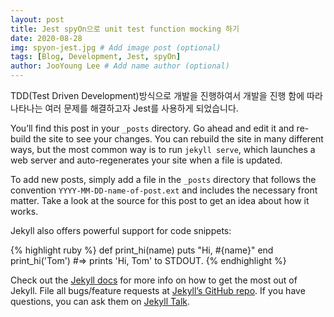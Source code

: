 ```yaml
---
layout: post
title: Jest spyOn으로 unit test function mocking 하기
date: 2020-08-28
img: spyon-jest.jpg # Add image post (optional)
tags: [Blog, Development, Jest, spyOn]
author: JooYoung Lee # Add name author (optional)
---
```


TDD(Test Driven Development)방식으로 개발을 진행하여서 개발을 진행 함에 따라 나타나는 여러 문제를 해결하고자 Jest를 사용하게 되었습니다.

You’ll find this post in your `_posts` directory. Go ahead and edit it and re-build the site to see your changes. You can rebuild the site in many different ways, but the most common way is to run `jekyll serve`, which launches a web server and auto-regenerates your site when a file is updated.

To add new posts, simply add a file in the `_posts` directory that follows the convention `YYYY-MM-DD-name-of-post.ext` and includes the necessary front matter. Take a look at the source for this post to get an idea about how it works.

Jekyll also offers powerful support for code snippets:

{% highlight ruby %}
def print_hi(name)
puts "Hi, #{name}"
end
print_hi('Tom')
#=> prints 'Hi, Tom' to STDOUT.
{% endhighlight %}

Check out the [Jekyll docs][jekyll-docs] for more info on how to get the most out of Jekyll. File all bugs/feature requests at [Jekyll’s GitHub repo][jekyll-gh]. If you have questions, you can ask them on [Jekyll Talk][jekyll-talk].

[jekyll-docs]: https://jekyllrb.com/docs/home
[jekyll-gh]: https://github.com/jekyll/jekyll
[jekyll-talk]: https://talk.jekyllrb.com/
